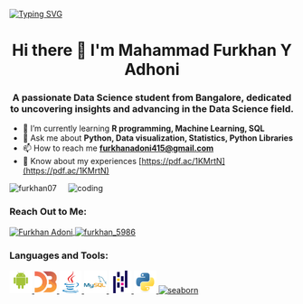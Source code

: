 <a href="https://git.io/typing-svg"><img src="https://readme-typing-svg.demolab.com?font=Fira+Code&pause=1000&color=2722F7&width=435&lines=%22Coding%2C+solving%2C+and+evolving.%22" alt="Typing SVG" /></a><h1 align="center">Hi there 👋 I'm Mahammad Furkhan Y Adhoni</h1>
<h3 align="center">A passionate Data Science student from Bangalore, dedicated to uncovering insights and advancing in the Data Science field.</h3>

- 🌱 I’m currently learning **R programming, Machine Learning, SQL**
- 💬 Ask me about **Python, Data visualization, Statistics, Python Libraries**
- 📫 How to reach me **furkhanadoni415@gmail.com**
- 📄 Know about my experiences [https://pdf.ac/1KMrtN](https://pdf.ac/1KMrtN)
<img align="right" alt="coding" width="400" src="https://media.licdn.com/dms/image/v2/C4D12AQEeKAn9dPLbhw/article-cover_image-shrink_720_1280/article-cover_image-shrink_720_1280/0/1616667695311?e=1730332800&v=beta&t=okl8dtKpu5J4BZYYz1ft3eDeqkvmUwRG4EHsqsWv0io">



<p align="left"> <img src="https://komarev.com/ghpvc/?username=furkhan07&label=Profile%20views&color=0e75b6&style=flat" alt="furkhan07" /> </p>

<h3 align="left">Reach Out to Me:</h3>
<p align="left">
<a href="https://www.linkedin.com/in/furkhan-adoni-5986p?utm_source=share&utm_campaign=share_via&utm_content=profile&utm_medium=android_app" target="_blank">
  <img align="center" src="https://raw.githubusercontent.com/rahuldkjain/github-profile-readme-generator/master/src/images/icons/Social/linked-in-alt.svg" alt="Furkhan Adoni" height="30" width="40" />
</a>
<a href="https://www.instagram.com/furkhan5986?igsh=bm1nN2R3bHZxNW9u" target="blank"><img align="center" src="https://raw.githubusercontent.com/rahuldkjain/github-profile-readme-generator/master/src/images/icons/Social/instagram.svg" alt="furkhan_5986" height="30" width="40" /></a>
</p>


<h3 align="left">Languages and Tools:</h3>
<p align="left"> <a href="https://developer.android.com" target="_blank" rel="noreferrer"> <img src="https://raw.githubusercontent.com/devicons/devicon/master/icons/android/android-original-wordmark.svg" alt="android" width="40" height="40"/> </a> <a href="https://d3js.org/" target="_blank" rel="noreferrer"> <img src="https://raw.githubusercontent.com/devicons/devicon/master/icons/d3js/d3js-original.svg" alt="d3js" width="40" height="40"/> </a> <a href="https://www.java.com" target="_blank" rel="noreferrer"> <img src="https://raw.githubusercontent.com/devicons/devicon/master/icons/java/java-original.svg" alt="java" width="40" height="40"/> </a> <a href="https://www.mysql.com/" target="_blank" rel="noreferrer"> <img src="https://raw.githubusercontent.com/devicons/devicon/master/icons/mysql/mysql-original-wordmark.svg" alt="mysql" width="40" height="40"/> </a> <a href="https://pandas.pydata.org/" target="_blank" rel="noreferrer"> <img src="https://raw.githubusercontent.com/devicons/devicon/2ae2a900d2f041da66e950e4d48052658d850630/icons/pandas/pandas-original.svg" alt="pandas" width="40" height="40"/> </a> <a href="https://www.python.org" target="_blank" rel="noreferrer"> <img src="https://raw.githubusercontent.com/devicons/devicon/master/icons/python/python-original.svg" alt="python" width="40" height="40"/> </a> <a href="https://seaborn.pydata.org/" target="_blank" rel="noreferrer"> <img src="https://seaborn.pydata.org/_images/logo-mark-lightbg.svg" alt="seaborn" width="40" height="40"/> </a> </p>
